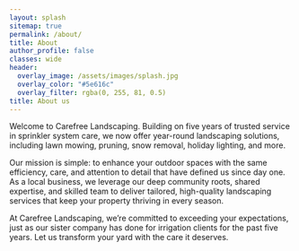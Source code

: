 ```yaml
---
layout: splash
sitemap: true
permalink: /about/
title: About
author_profile: false
classes: wide
header:
  overlay_image: /assets/images/splash.jpg
  overlay_color: "#5e616c"
  overlay_filter: rgba(0, 255, 81, 0.5)
title: About us
---
```

Welcome to Carefree Landscaping. Building on five years of trusted service in sprinkler system care, we now offer year-round landscaping solutions, including lawn mowing, pruning, snow removal, holiday lighting, and more.

Our mission is simple: to enhance your outdoor spaces with the same efficiency, care, and attention to detail that have defined us since day one. As a local business, we leverage our deep community roots, shared expertise, and skilled team to deliver tailored, high-quality landscaping services that keep your property thriving in every season.

At Carefree Landscaping, we’re committed to exceeding your expectations, just as our sister company has done for irrigation clients for the past five years. Let us transform your yard with the care it deserves.